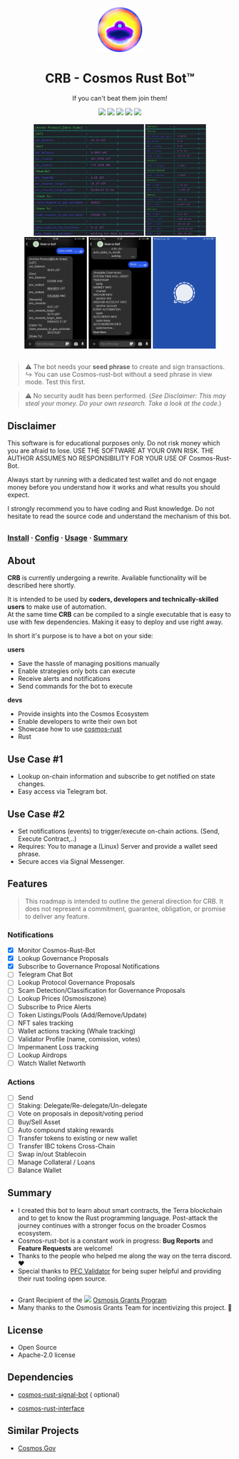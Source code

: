 <div align="center">

  <img src="https://github.com/Philipp-Sc/media/blob/main/cosmos-rust-bot/cosmos-rust-bot-icon.png" height="100">
  <h1>CRB - Cosmos Rust Bot™</h1> 
  <p>If you can't beat them join them!</p> 
    <img src="https://img.shields.io/github/languages/top/Philipp-Sc/cosmos-rust-bot"> 
    <img src="https://img.shields.io/github/repo-size/Philipp-Sc/cosmos-rust-bot"> 
    <img src="https://img.shields.io/github/commit-activity/m/Philipp-Sc/cosmos-rust-bot"> 
    <img src="https://img.shields.io/github/license/Philipp-Sc/cosmos-rust-bot">
    <a href="https://twitter.com/cosmosrustbot"><img src="https://img.shields.io/twitter/follow/CosmosRustBot?style=social"></a>
  </div>
<br/>
<div align="center">
  <img src="https://github.com/Philipp-Sc/media/raw/main/cosmos-rust-bot/cosmos-rust-bot-output/gallery/terminal_output_auto_stake.png" height="250">
  <img src="https://github.com/Philipp-Sc/media/raw/main/cosmos-rust-bot/cosmos-rust-bot-output/gallery/terminal_output_market.png" height="250">

  <img src="https://github.com/Philipp-Sc/media/raw/main/cosmos-rust-bot/cosmos-rust-signal-bot/gallery/signal_bot_auto_stake.png" height="250">
  <img src="https://github.com/Philipp-Sc/media/raw/main/cosmos-rust-bot/cosmos-rust-signal-bot/gallery/signal_bot_help.png" height="250">
  <img src="https://github.com/Philipp-Sc/media/raw/main/cosmos-rust-bot/cosmos-rust-signal-bot/gallery/signal_messenger.png" height="250">
</div>

##

> :warning: The bot needs your **seed phrase** to create and sign transactions.  
> :arrow_right_hook: You can use Cosmos-rust-bot without a seed phrase in view mode. Test this first.

> :warning: No security audit has been performed. (*See Disclaimer: This may steal your money. Do your own research.
Take a look at the code.*)

##

## Disclaimer

This software is for educational purposes only. Do not risk money which you are afraid to lose.
USE THE SOFTWARE AT YOUR OWN RISK. THE AUTHOR ASSUMES NO RESPONSIBILITY FOR YOUR USE OF Cosmos-Rust-Bot.

Always start by running with a dedicated test wallet and do not engage money before you understand how it works
and what results you should expect.

I strongly recommend you to have coding and Rust knowledge. Do not hesitate to read the source code and understand the
mechanism of this bot.

##

### [Install](#install) · [Config](#config) · [Usage](#usage) · [Summary](#summary)

## About

**CRB** is currently undergoing a rewrite. Available functionality will be described here shortly.

It is intended to be used by **coders, developers and technically-skilled users** to make use of automation.    
At the same time **CRB** can be compiled to a single executable that is easy to use with few dependencies. Making it
easy to deploy and use right away.

In short it's purpose is to have a bot on your side:

**users**

- Save the hassle of managing positions manually
- Enable strategies only bots can execute
- Receive alerts and notifications
- Send commands for the bot to execute

**devs**

- Provide insights into the Cosmos Ecosystem
- Enable developers to write their own bot
- Showcase how to use [cosmos-rust](https://github.com/cosmos/cosmos-rust/)
- Rust

## Use Case #1

- Lookup on-chain information and subscribe to get notified on state changes.
- Easy access via Telegram bot.

## Use Case #2

- Set notifications (events) to trigger/execute on-chain actions. (Send, Execute Contract,..)
- Requires: You to manage a (Linux) Server and provide a wallet seed phrase.
- Secure acces via Signal Messenger.

## Features
> This roadmap is intended to outline the general direction for CRB. It does not represent a commitment, guarantee, obligation, or promise to deliver any feature.

### Notifications
- [x] Monitor Cosmos-Rust-Bot
- [x] Lookup Governance Proposals
- [x] Subscribe to Governance Proposal Notifications
- [ ] Telegram Chat Bot 
- [ ] Lookup Protocol Governance Proposals
- [ ] Scam Detection/Classification for Governance Proposals
- [ ] Lookup Prices (Osmosiszone)
- [ ] Subscribe to Price Alerts
- [ ] Token Listings/Pools (Add/Remove/Update)
- [ ] NFT sales tracking
- [ ] Wallet actions tracking (Whale tracking)
- [ ] Validator Profile (name, comission, votes)
- [ ] Impermanent Loss tracking
- [ ] Lookup Airdrops
- [ ] Watch Wallet Networth 

### Actions
- [ ] Send
- [ ] Staking: Delegate/Re-delegate/Un-delegate
- [ ] Vote on proposals in deposit/voting period
- [ ] Buy/Sell Asset
- [ ] Auto compound staking rewards
- [ ] Transfer tokens to existing or new wallet
- [ ] Transfer IBC tokens Cross-Chain
- [ ] Swap in/out Stablecoin
- [ ] Manage Collateral / Loans
- [ ] Balance Wallet

## Summary

- I created this bot to learn about smart contracts, the Terra blockchain and to get to know the Rust programming
  language. Post-attack the journey continues with a stronger focus on the broader Cosmos ecosystem.
- Cosmos-rust-bot is a constant work in progress: **Bug Reports** and **Feature Requests** are welcome!
- Thanks to the people who helped me along the way on the terra discord. :heart:
- Special thanks to [PFC Validator](https://pfc-validator.github.io/) for being super helpful and providing their rust
  tooling open source.

##

- Grant Recipient of
  the <img src="https://uploads-ssl.webflow.com/62aba8dc00fdd48273d4c874/62b327d14f4b5887c5a0c359_osmosis-logomark-white.svg" height="12"> [Osmosis Grants Program](https://grants.osmosis.zone/)
- Many thanks to the Osmosis Grants Team for incentivizing this project. :pray:

## License

- Open Source
- Apache-2.0 license

## Dependencies

- [cosmos-rust-signal-bot](https://github.com/Philipp-Sc/cosmos-rust-bot/tree/development/packages/cosmos-rust-signal-bot) (
  optional)

- [cosmos-rust-interface](https://github.com/Philipp-Sc/cosmos-rust-interface)

## Similar Projects
- [Cosmos Gov](https://github.com/shifty11/cosmos-gov)
